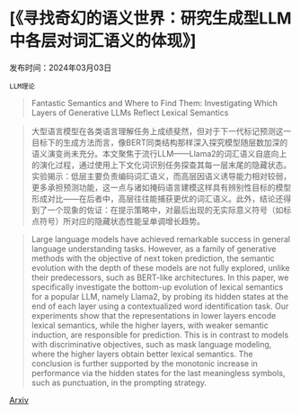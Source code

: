 # [《寻找奇幻的语义世界：研究生成型LLM中各层对词汇语义的体现》]

发布时间：2024年03月03日

`LLM理论`

> Fantastic Semantics and Where to Find Them: Investigating Which Layers of Generative LLMs Reflect Lexical Semantics

> 大型语言模型在各类语言理解任务上成绩斐然，但对于下一代标记预测这一目标下的生成方法而言，像BERT同类结构那样深入探究模型随层数加深的语义演变尚未充分。本文聚焦于流行LLM——Llama2的词汇语义自底向上的演化过程，通过使用上下文化词识别任务探查其每一层末尾的隐藏状态。实验揭示：低层主要负责编码词汇语义，而高层因语义诱导能力相对较弱，更多承担预测功能，这一点与诸如掩码语言建模这样具有辨别性目标的模型形成对比——在后者中，高层往往能捕获更优的词汇语义。此外，结论还得到了一个现象的佐证：在提示策略中，对最后出现的无实际意义符号（如标点符号）所对应的隐藏状态性能呈单调增长趋势。

> Large language models have achieved remarkable success in general language understanding tasks. However, as a family of generative methods with the objective of next token prediction, the semantic evolution with the depth of these models are not fully explored, unlike their predecessors, such as BERT-like architectures. In this paper, we specifically investigate the bottom-up evolution of lexical semantics for a popular LLM, namely Llama2, by probing its hidden states at the end of each layer using a contextualized word identification task. Our experiments show that the representations in lower layers encode lexical semantics, while the higher layers, with weaker semantic induction, are responsible for prediction. This is in contrast to models with discriminative objectives, such as mask language modeling, where the higher layers obtain better lexical semantics. The conclusion is further supported by the monotonic increase in performance via the hidden states for the last meaningless symbols, such as punctuation, in the prompting strategy.

[Arxiv](https://arxiv.org/abs/2403.01509)